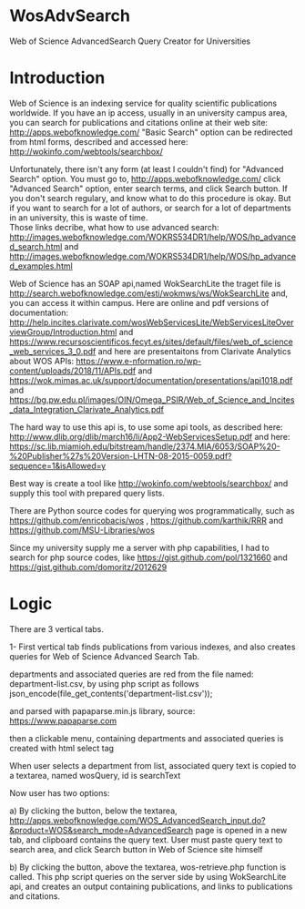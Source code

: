 # WosAdvSearch
Web of Science AdvancedSearch Query Creator for Universities
# Introduction
Web of Science is an indexing service for quality scientific publications worldwide. If you have an ip access, usually in an university campus area, you can search for publications and citations online at their web site: http://apps.webofknowledge.com/
"Basic Search" option can be redirected from html forms, described and accessed here: http://wokinfo.com/webtools/searchbox/

Unfortunately, there isn't any form (at least I couldn't find) for "Advanced Search" option. You must go to, http://apps.webofknowledge.com/ click "Advanced Search" option, enter search terms, and click Search button.
If you don't search regulary, and know what to do this procedure is okay. But if you want to search for a lot of authors, or search for a lot of departments in an university, this is waste of time.  
Those links decribe, what how to use advanced search: http://images.webofknowledge.com/WOKRS534DR1/help/WOS/hp_advanced_search.html
and http://images.webofknowledge.com/WOKRS534DR1/help/WOS/hp_advanced_examples.html

Web of Science has an SOAP api,named WokSearchLite the traget file is http://search.webofknowledge.com/esti/wokmws/ws/WokSearchLite and, you can access it within campus.
Here are online and pdf versions of documentation: http://help.incites.clarivate.com/wosWebServicesLite/WebServicesLiteOverviewGroup/Introduction.html and 
https://www.recursoscientificos.fecyt.es/sites/default/files/web_of_science_web_services_3_0.pdf
and here are presentaitons from Clarivate Analytics about WOS APIs: https://www.e-nformation.ro/wp-content/uploads/2018/11/APIs.pdf and https://wok.mimas.ac.uk/support/documentation/presentations/api1018.pdf and https://bg.pw.edu.pl/images/OIN/Omega_PSIR/Web_of_Science_and_Incites_data_Integration_Clarivate_Analytics.pdf

The hard way to use this api is, to use some api tools, as described here: http://www.dlib.org/dlib/march16/li/App2-WebServicesSetup.pdf
and here: https://sc.lib.miamioh.edu/bitstream/handle/2374.MIA/6053/SOAP%20-%20Publisher%27s%20Version-LHTN-08-2015-0059.pdf?sequence=1&isAllowed=y

Best way is create a tool like http://wokinfo.com/webtools/searchbox/ and supply this tool with prepared query lists.

There are Python source codes for querying wos programmatically, such as https://github.com/enricobacis/wos , https://github.com/karthik/RRR and https://github.com/MSU-Libraries/wos

Since my university supply me a server with php capabilities, I had to search for php source codes, like https://gist.github.com/pol/1321660 and https://gist.github.com/domoritz/2012629

# Logic
There are 3 vertical tabs.

1- First vertical tab finds publications from various indexes, and also creates queries for Web of Science Advanced Search Tab.

departments and associated queries are red from the file named: department-list.csv, by using php script as follows
json_encode(file_get_contents('department-list.csv')); 

and parsed with papaparse.min.js library, source: https://www.papaparse.com

then a clickable menu, containing departments and associated queries is created with html select tag 

When user selects a department from list, associated query text is copied to a textarea, named wosQuery, id is searchText

Now user has two options:

a) By clicking the button, below the textarea, http://apps.webofknowledge.com/WOS_AdvancedSearch_input.do?&product=WOS&search_mode=AdvancedSearch page is opened in a new tab, and clipboard contains the query text. User must paste query text to search area, and click Search button in Web of Science site himself

b) By clicking the button, above the textarea, wos-retrieve.php function is called. This php script queries on the server side by using WokSearchLite api, and creates an output containing publications, and links to publications and citations.


